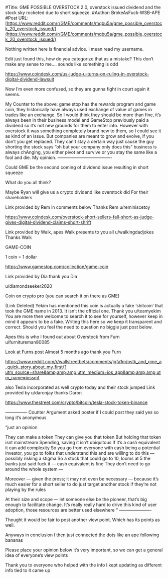#Title: GME POSSIBLE OVERSTOCK 2.0, overstock issued dividend and the stock sky rocketed due to short squeeze.
#Author: BrokeAsFuck-WSB-APE
#Post URL: [https://www.reddit.com/r/GME/comments/mqbu5a/gme_possible_overstock_20_overstock_issued/](https://www.reddit.com/r/GME/comments/mqbu5a/gme_possible_overstock_20_overstock_issued/)


Nothing written here is financial advice. I mean read my username. 


Edit just found this, how do you categorize that as a mistake? This don’t make any sense to me.... sounds like something is odd

https://www.coindesk.com/us-judge-u-turns-on-ruling-in-overstock-digital-dividend-lawsuit

Now I’m even more confused, so they are gunna fight in court again it seems.

My Counter to the above: game stop has the rewards program and game coin, they historically have always used exchange of value of games in trades like an exchange. So I would think they should be more than fine, it’s always been in their business model and GameStop previously paid a dividend so it’s not new grounds for them to enter into. However with overstock it was something completely brand new to them, so I could see it as kind of an issue. But companies are meant to grow and evolve, if you don’t you get replaced. They can’t stay a certain way just cause the guy shorting the stock says “oh but your company only does this” business is always chAnging, you either pivot and survive or you stay the same like a fool and die. My opinion.
————————————-

Could GME be the second coming of dividend issue resulting in short squeeze

What do you all think?

Maybe Ryan will give us a crypto dividend like overstock did For their shareholders 

Link provided by Rem in comments below
Thanks Rem u/reminiscetoy

https://www.coindesk.com/overstock-short-sellers-fall-short-as-judge-gives-digital-dividend-claims-short-shrift




Link provided by Walk, apes Walk presents to you all u/walkingdadjokes Thanks Walk

GAME-COIN

1 coin = 1 dollar

https://www.gamestop.com/collection/game-coin



Link provided by Dia thank you Dia

u/diamondseeker2020

Coin on crypto pro (you can search it on there as GME)

(Link Deleted) Yekim has mentioned this coin is actually a fake ‘shitcoin’ that took the GME name in 2013. It isn’t the official one. Thank you
 u/teamyekim 
You are more then welcome to search it to see for yourself, however keep in mind it appears to be a fake. Writing this here so we keep it transparent and correct. Should you feel the need to question no biggie just post below.


Apes this is who I found out about Overstock from Furn u/furnitureman80085

Look at Furns post
Almost 5 months ago thank you Furn

https://www.reddit.com/r/wallstreetbets/comments/jgfa1m/ostk_and_gme_a_quick_story_about_my_first/?utm_source=share&amp;amp;amp;utm_medium=ios_app&amp;amp;amp;utm_name=iossmf

also Tesla incorporated as well crypto today and their stock jumped 
Link provided by u/daronjay thanks Daron

https://www.thestreet.com/crypto/bitcoin/tesla-stock-token-binance

—————
Counter Argument asked poster if I could post they said yes so long it’s anonymous 

“just an opinion

They can make a token
They can give you that token
But holding that token isnt mainstream
Spending, saving it isn’t ubiquitous 
If it’s a cash equivalent it can add complexity
So you go from everyone with cash being a potential investor, you go to folks that understand this and are willing to do this — possibly risking a stigma 
So a stock that could go to 10, looms at 5
the banks just said fuck it — cash equivalent is fine
They don’t need to go around the whole system —

Moreover — given the press; it may not even be necessary — because it’s much easier for a short seller to do just target another stock if they’re not playing by the rules

At their size and scope — let someone else be the pioneer, that’s big enough to facilitate change. It’s really really hard to drive this kind of user adoption, those resources are better used elsewhere “
———————-

Thought it would be fair to post another view point. Which has its points as well.

Anyways in conclusion
I then just connected the dots like an ape following bananas 


Please place your opinion below it’s very important, so we can get a general idea of everyone’s view points

Thank you to everyone who helped with the info 
I kept updating as different info tied to it came up
